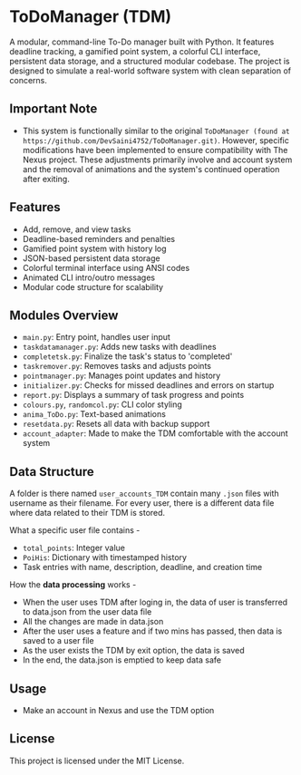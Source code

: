 # ToDoManager (TDM)

A modular, command-line To-Do manager built with Python. It features deadline tracking, a gamified point system, a colorful CLI interface, persistent data storage, and a structured modular codebase. The project is designed to simulate a real-world software system with clean separation of concerns.

## Important Note
- This system is functionally similar to the original `ToDoManager (found at https://github.com/DevSaini4752/ToDoManager.git)`. However, specific modifications have been implemented to ensure compatibility with The Nexus project. These adjustments primarily involve and account system and the removal of animations and the system's continued operation after exiting.

## Features

- Add, remove, and view tasks
- Deadline-based reminders and penalties
- Gamified point system with history log
- JSON-based persistent data storage
- Colorful terminal interface using ANSI codes
- Animated CLI intro/outro messages
- Modular code structure for scalability

## Modules Overview

- `main.py`: Entry point, handles user input
- `taskdatamanager.py`: Adds new tasks with deadlines
- `completetsk.py`: Finalize the task's status to 'completed'
- `taskremover.py`: Removes tasks and adjusts points
- `pointmanager.py`: Manages point updates and history
- `initializer.py`: Checks for missed deadlines and errors on startup
- `report.py`: Displays a summary of task progress and points
- `colours.py`, `randomcol.py`: CLI color styling
- `anima_ToDo.py`: Text-based animations
- `resetdata.py`: Resets all data with backup support
- `account_adapter`: Made to make the TDM comfortable with the account system

## Data Structure

A folder is there named `user_accounts_TDM` contain many `.json` files with username as their filename.
For every user, there is a different data file where data related to their TDM is stored.

What a specific user file contains - 
- `total_points`: Integer value
- `PoiHis`: Dictionary with timestamped history
- Task entries with name, description, deadline, and creation time

How the **data processing** works - 
- When the user uses TDM after loging in, the data of user is transferred to data.json from the user data file
- All the changes are made in data.json
- After the user uses a feature and if two mins has passed, then data is saved to a user file
- As the user exists the TDM by exit option, the data is saved
- In the end, the data.json is emptied to keep data safe

## Usage

- Make an account in Nexus and use the TDM option

## License

This project is licensed under the MIT License.